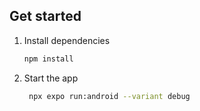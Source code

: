 

## Get started

1. Install dependencies

   ```bash
   npm install
   ```

2. Start the app

   ```bash
    npx expo run:android --variant debug
   ```

